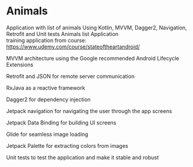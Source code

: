 # Animals
Application with list of animals Using Kotlin, MVVM, Dagger2, Navigation, Retrofit and Unit tests
Animals list Application<br>
training application from course:<br>
https://www.udemy.com/course/stateoftheartandroid/
<br>

MVVM architecture using the Google recommended Android Lifecycle Extensions<br>

Retrofit and JSON for remote server communication<br>

RxJava as a reactive framework<br>

Dagger2 for dependency injection<br>

Jetpack navigation for navigating the user through the app screens<br>

Jetpack Data Binding for building UI screens<br>

Glide for seamless image loading<br>

Jetpack Palette for extracting colors from images<br>

Unit tests to test the application and make it stable and robust<br>
